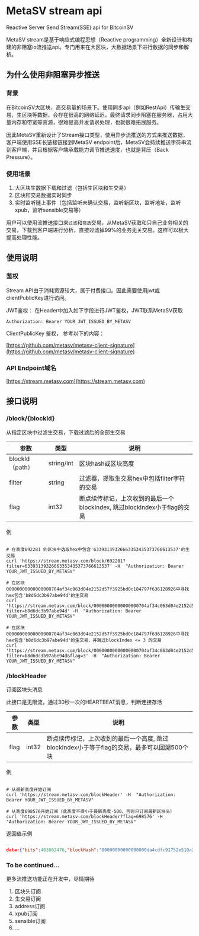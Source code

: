 # MetaSV stream api

Reactive Server Send Stream(SSE) api for BitcoinSV

MetaSV stream是基于响应式编程思想（Reactive programming）全新设计和构建的非阻塞io流推送api。专门用来在大区块，大数据场景下进行数据的同步和解析。

## 为什么使用非阻塞异步推送

### 背景

在BitcoinSV大区块，高交易量的场景下。使用同步api（例如RestApi）传输生交易，生区块等数据，会存在很高的网络延迟，最终请求同步阻塞在服务器，占用大量内存和带宽等资源，很难提高并发请求处理，也就很难拓展服务。

因此MetaSV重新设计了Stream接口类型，使用异步流推送的方式来推送数据，客户端使用SSE长链接链接到MetaSV endpoint后，MetaSV会持续推送字符串流到客户端，并且根据客户端承载能力调节推送速度，也就是背压（Back Pressure）。

### 使用场景

1. 大区块生数据下载和过滤（包括生区块和生交易）
2. 区块和交易数据实时同步
3. 实时监听链上事件（包括监听未确认交易，监听新区块，监听地址，监听xpub，监听sensible交易等）

用户可以使用流推送接口来`过滤`和`筛选`交易，从MetaSV获取和只自己业务相关的交易，下载到客户端进行分析，直接过滤掉99%的业务无关交易。这样可以极大提高处理性能。

## 使用说明

### 鉴权

Stream API由于消耗资源较大，属于付费接口。因此需要使用jwt或clientPublicKey进行访问。

JWT鉴权： 在Header中加入如下字段进行JWT鉴权，JWT联系MetaSV获取

```
Authorization: Bearer YOUR_JWT_ISSUED_BY_METASV
```

ClientPublicKey 鉴权， 参考以下的内容：

[https://github.com/metasv/metasv-client-signature](https://github.com/metasv/metasv-client-signature)

### API Endpoint域名

[https://stream.metasv.com](https://stream.metasv.com)

## 接口说明

### /block/{blockId}

从指定区块中过滤生交易，下载过滤后的全部生交易

|  参数   | 类型  | 说明  |
|  ----  | ----  | ----  |
| blockId（path）  | string/int | 区块hash或区块高度  |
| filter  | string | 过滤器，提取生交易hex中包括filter字符的交易  |
| flag  | int32 | 断点续传标记，上次收到的最后一个blockIndex, 跳过blockIndex小于flag的交易  |

例

```curl

# 在高度692281 的区块中选取hex中包含'63393139326663353435373766613537'的生交易
curl 'https://stream.metasv.com/block/692281?filter=63393139326663353435373766613537' -H  "Authorization: Bearer YOUR_JWT_ISSUED_BY_METASV"

# 在区块00000000000000000704af34c063d04e2152d57f3925bd0c184797f636128926中寻找hex包含'b8d6dc3b97abe94d'的生交易
curl 'https://stream.metasv.com/block/00000000000000000704af34c063d04e2152d57f3925bd0c184797f636128926?filter=b8d6dc3b97abe94d' -H  "Authorization: Bearer YOUR_JWT_ISSUED_BY_METASV"

# 在区块00000000000000000704af34c063d04e2152d57f3925bd0c184797f636128926中寻找hex包含'b8d6dc3b97abe94d'的生交易，并跳过blockIndex <= 3 的交易
curl 'https://stream.metasv.com/block/00000000000000000704af34c063d04e2152d57f3925bd0c184797f636128926?filter=b8d6dc3b97abe94d&flag=3' -H  "Authorization: Bearer YOUR_JWT_ISSUED_BY_METASV"

```

### /blockHeader

订阅区块头消息

此接口是无限流，通过30秒一次的HEARTBEAT消息，判断连接存活

|  参数   | 类型  | 说明  |
|  ----  | ----  | ----  |
| flag  | int32 | 断点续传标记，上次收到的最后一个高度, 跳过blockIndex小于等于flag的交易，最多可以回溯500个块  |

例

```curl

# 从最新高度开始订阅
curl 'https://stream.metasv.com/blockHeader' -H  "Authorization: Bearer YOUR_JWT_ISSUED_BY_METASV"

# 从高度698576开始订阅（此高度不得小于最新高度-500，否则只订阅最新区块头）
curl 'https://stream.metasv.com/blockHeader?flag=698576' -H  "Authorization: Bearer YOUR_JWT_ISSUED_BY_METASV"

```

返回值示例

```json

data:{"bits":403862476,"blockHash":"00000000000000000da4cdfc91752e510a219f18682ce1c2f96796ac6c08b2e4","coinBase":"03d1a80a2f7461616c2e636f6d2f506c656173652070617920302e3520736174732f627974652c20696e666f407461616c2e636f6d8c1d33989acd493c0e720000","height":698577,"inputCount":454,"medianTime":1627890971000,"merkleRoot":"faa5d6c8c98cd0ddcfb8f00ac99c69d1466557d2ca2fbb5e44ef9799e653e583","miner":"Taal","nonce":2213484660,"outputCount":693,"prevBlock":"00000000000000000a239fe625579031effb38a7768cd7e4fe628f8bbf1febcf","reward":632829727,"size":14258909,"timestamp":1627894128000,"txCount":237,"version":536879104}

```

### To be continued...

更多流推送功能正在开发中，尽情期待

1. 区块头订阅
2. 生交易订阅
3. address订阅
4. xpub订阅
5. sensible订阅
6. ...